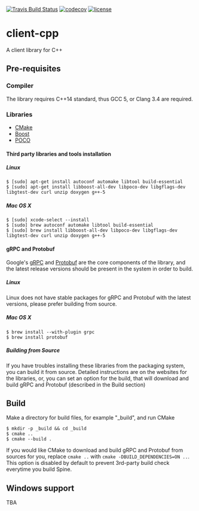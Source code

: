 [![Travis Build Status](https://travis-ci.org/SpineEventEngine/client-cpp.svg?branch=master)](https://travis-ci.org/SpineEventEngine/client-cpp)
[![codecov](https://codecov.io/gh/SpineEventEngine/client-cpp/branch/master/graph/badge.svg)](https://codecov.io/gh/SpineEventEngine/client-cpp)
[![license](https://img.shields.io/badge/license-Apache%20License%202.0-blue.svg?style=flat)](http://www.apache.org/licenses/LICENSE-2.0)

# client-cpp
A client library for C++

## Pre-requisites

### Compiler
The library requires C++14 standard, thus GCC 5, or Clang 3.4 are required.

### Libraries
* [CMake](https://cmake.org/)
* [Boost](http://www.boost.org/)
* [POCO](https://pocoproject.org/)

#### Third party libraries and tools installation
##### Linux
    $ [sudo] apt-get install autoconf automake libtool build-essential  
    $ [sudo] apt-get install libboost-all-dev libpoco-dev libgflags-dev libgtest-dev curl unzip doxygen g++-5

##### Mac OS X
    $ [sudo] xcode-select --install
    $ [sudo] brew autoconf automake libtool build-essential
    $ [sudo] brew install libboost-all-dev libpoco-dev libgflags-dev libgtest-dev curl unzip doxygen g++-5

#### gRPC and Protobuf
Google's [gRPC](https://www.grpc.io) and [Protobuf](https://developers.google.com/protocol-buffers/) 
are the core components of the library, and the latest release versions should be present in the system
in order to build.

##### Linux
Linux does not have stable packages for gRPC and Protobuf with the latest versions, please prefer building from source. 

##### Mac OS X
    $ brew install --with-plugin grpc
    $ brew install protobuf
##### Building from Source
If you have troubles installing these libraries from the packaging system, you can build it from source.
Detailed instructions are on the websites for the libraries, or, you can set an option for the build, 
that will download and build gRPC and Protobuf (described in the Build section)     

## Build

Make a directory for build files, for example "_build", and run CMake

    $ mkdir -p _build && cd _build
    $ cmake ..
    $ cmake --build .
    
If you would like CMake to download and build gRPC and Protobuf from sources for you, replace 
`cmake ..` with `cmake -DBUILD_DEPENDENCIES=ON ..`.
This option is disabled by default to prevent 3rd-party build check everytime you build Spine.  
    
## Windows support
TBA    

